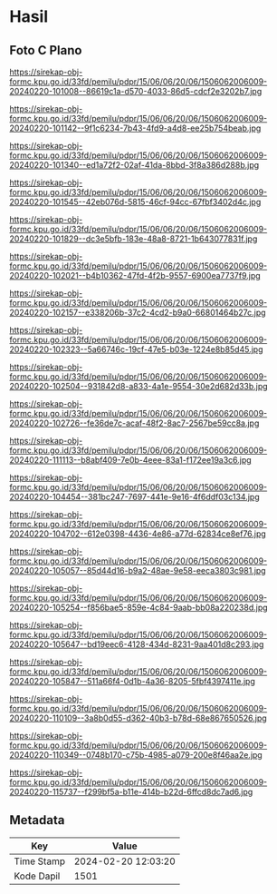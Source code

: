 # Hasil

## Foto C Plano

https://sirekap-obj-formc.kpu.go.id/33fd/pemilu/pdpr/15/06/06/20/06/1506062006009-20240220-101008--86619c1a-d570-4033-86d5-cdcf2e3202b7.jpg

https://sirekap-obj-formc.kpu.go.id/33fd/pemilu/pdpr/15/06/06/20/06/1506062006009-20240220-101142--9f1c6234-7b43-4fd9-a4d8-ee25b754beab.jpg

https://sirekap-obj-formc.kpu.go.id/33fd/pemilu/pdpr/15/06/06/20/06/1506062006009-20240220-101340--ed1a72f2-02af-41da-8bbd-3f8a386d288b.jpg

https://sirekap-obj-formc.kpu.go.id/33fd/pemilu/pdpr/15/06/06/20/06/1506062006009-20240220-101545--42eb076d-5815-46cf-94cc-67fbf3402d4c.jpg

https://sirekap-obj-formc.kpu.go.id/33fd/pemilu/pdpr/15/06/06/20/06/1506062006009-20240220-101829--dc3e5bfb-183e-48a8-8721-1b643077831f.jpg

https://sirekap-obj-formc.kpu.go.id/33fd/pemilu/pdpr/15/06/06/20/06/1506062006009-20240220-102021--b4b10362-47fd-4f2b-9557-6900ea7737f9.jpg

https://sirekap-obj-formc.kpu.go.id/33fd/pemilu/pdpr/15/06/06/20/06/1506062006009-20240220-102157--e338206b-37c2-4cd2-b9a0-66801464b27c.jpg

https://sirekap-obj-formc.kpu.go.id/33fd/pemilu/pdpr/15/06/06/20/06/1506062006009-20240220-102323--5a66746c-19cf-47e5-b03e-1224e8b85d45.jpg

https://sirekap-obj-formc.kpu.go.id/33fd/pemilu/pdpr/15/06/06/20/06/1506062006009-20240220-102504--931842d8-a833-4a1e-9554-30e2d682d33b.jpg

https://sirekap-obj-formc.kpu.go.id/33fd/pemilu/pdpr/15/06/06/20/06/1506062006009-20240220-102726--fe36de7c-acaf-48f2-8ac7-2567be59cc8a.jpg

https://sirekap-obj-formc.kpu.go.id/33fd/pemilu/pdpr/15/06/06/20/06/1506062006009-20240220-111113--b8abf409-7e0b-4eee-83a1-f172ee19a3c6.jpg

https://sirekap-obj-formc.kpu.go.id/33fd/pemilu/pdpr/15/06/06/20/06/1506062006009-20240220-104454--381bc247-7697-441e-9e16-4f6ddf03c134.jpg

https://sirekap-obj-formc.kpu.go.id/33fd/pemilu/pdpr/15/06/06/20/06/1506062006009-20240220-104702--612e0398-4436-4e86-a77d-62834ce8ef76.jpg

https://sirekap-obj-formc.kpu.go.id/33fd/pemilu/pdpr/15/06/06/20/06/1506062006009-20240220-105057--85d44d16-b9a2-48ae-9e58-eeca3803c981.jpg

https://sirekap-obj-formc.kpu.go.id/33fd/pemilu/pdpr/15/06/06/20/06/1506062006009-20240220-105254--f856bae5-859e-4c84-9aab-bb08a220238d.jpg

https://sirekap-obj-formc.kpu.go.id/33fd/pemilu/pdpr/15/06/06/20/06/1506062006009-20240220-105647--bd19eec6-4128-434d-8231-9aa401d8c293.jpg

https://sirekap-obj-formc.kpu.go.id/33fd/pemilu/pdpr/15/06/06/20/06/1506062006009-20240220-105847--511a66f4-0d1b-4a36-8205-5fbf4397411e.jpg

https://sirekap-obj-formc.kpu.go.id/33fd/pemilu/pdpr/15/06/06/20/06/1506062006009-20240220-110109--3a8b0d55-d362-40b3-b78d-68e867650526.jpg

https://sirekap-obj-formc.kpu.go.id/33fd/pemilu/pdpr/15/06/06/20/06/1506062006009-20240220-110349--0748b170-c75b-4985-a079-200e8f46aa2e.jpg

https://sirekap-obj-formc.kpu.go.id/33fd/pemilu/pdpr/15/06/06/20/06/1506062006009-20240220-115737--f299bf5a-b11e-414b-b22d-6ffcd8dc7ad6.jpg


## Metadata

| Key        | Value               |
| ---------- | ------------------- |
| Time Stamp | 2024-02-20 12:03:20 |
| Kode Dapil | 1501                |




